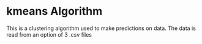 # kmeans Algorithm
This is a clustering algorithm used to make predictions on data. The data is read from an option of 3 .csv files 
